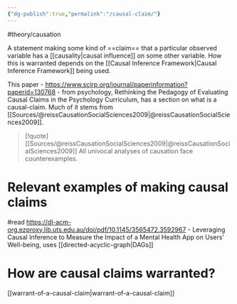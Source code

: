 ```yaml
---
{"dg-publish":true,"permalink":"/causal-claim/"}
---
```



#theory/causation

A statement making some kind of ==claim== that a particular observed variable has a [[causality\|causal influence]] on some other variable. How this is warranted depends on the [[Causal Inference Framework\|Causal Inference Framework]] being used.  


This paper - https://www.scirp.org/journal/paperinformation?paperid=130768 - from psychology, Rethinking the Pedagogy of Evaluating Causal Claims in the Psychology Curriculum, has a section on what is a causal-claim. Much of it stems from [[Sources/@reissCausationSocialSciences2009\|@reissCausationSocialSciences2009]]. 

> [!quote] [[Sources/@reissCausationSocialSciences2009\|@reissCausationSocialSciences2009]]
> All univocal analyses of causation face counterexamples. 


# Relevant examples of making causal claims

#read 
https://dl-acm-org.ezproxy.lib.uts.edu.au/doi/pdf/10.1145/3565472.3592967 - Leveraging Causal Inference to Measure the Impact of a Mental Health App on Users’ Well-being, uses [[directed-acyclic-graph\|DAGs]]

# How are causal claims warranted?

[[warrant-of-a-causal-claim\|warrant-of-a-causal-claim]]